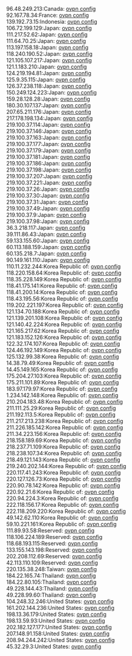 96.48.249.213:Canada: [ovpn config](vpn/96_48_249_213.ovpn)  
92.167.78.34:France: [ovpn config](vpn/92_167_78_34.ovpn)  
139.192.73.15:Indonesia: [ovpn config](vpn/139_192_73_15.ovpn)  
106.72.199.129:Japan: [ovpn config](vpn/106_72_199_129.ovpn)  
111.217.52.62:Japan: [ovpn config](vpn/111_217_52_62.ovpn)  
111.64.70.25:Japan: [ovpn config](vpn/111_64_70_25.ovpn)  
113.197.158.18:Japan: [ovpn config](vpn/113_197_158_18.ovpn)  
118.240.190.52:Japan: [ovpn config](vpn/118_240_190_52.ovpn)  
121.105.107.217:Japan: [ovpn config](vpn/121_105_107_217.ovpn)  
121.1.183.210:Japan: [ovpn config](vpn/121_1_183_210.ovpn)  
124.219.194.81:Japan: [ovpn config](vpn/124_219_194_81.ovpn)  
125.9.35.115:Japan: [ovpn config](vpn/125_9_35_115.ovpn)  
126.37.238.118:Japan: [ovpn config](vpn/126_37_238_118.ovpn)  
150.249.124.223:Japan: [ovpn config](vpn/150_249_124_223.ovpn)  
159.28.128.28:Japan: [ovpn config](vpn/159_28_128_28.ovpn)  
180.30.107.137:Japan: [ovpn config](vpn/180_30_107_137.ovpn)  
207.65.211.176:Japan: [ovpn config](vpn/207_65_211_176.ovpn)  
217.178.198.134:Japan: [ovpn config](vpn/217_178_198_134.ovpn)  
219.100.37.114:Japan: [ovpn config](vpn/219_100_37_114.ovpn)  
219.100.37.146:Japan: [ovpn config](vpn/219_100_37_146.ovpn)  
219.100.37.163:Japan: [ovpn config](vpn/219_100_37_163.ovpn)  
219.100.37.177:Japan: [ovpn config](vpn/219_100_37_177.ovpn)  
219.100.37.179:Japan: [ovpn config](vpn/219_100_37_179.ovpn)  
219.100.37.181:Japan: [ovpn config](vpn/219_100_37_181.ovpn)  
219.100.37.186:Japan: [ovpn config](vpn/219_100_37_186.ovpn)  
219.100.37.198:Japan: [ovpn config](vpn/219_100_37_198.ovpn)  
219.100.37.207:Japan: [ovpn config](vpn/219_100_37_207.ovpn)  
219.100.37.221:Japan: [ovpn config](vpn/219_100_37_221.ovpn)  
219.100.37.26:Japan: [ovpn config](vpn/219_100_37_26.ovpn)  
219.100.37.30:Japan: [ovpn config](vpn/219_100_37_30.ovpn)  
219.100.37.31:Japan: [ovpn config](vpn/219_100_37_31.ovpn)  
219.100.37.49:Japan: [ovpn config](vpn/219_100_37_49.ovpn)  
219.100.37.9:Japan: [ovpn config](vpn/219_100_37_9.ovpn)  
219.100.37.98:Japan: [ovpn config](vpn/219_100_37_98.ovpn)  
36.3.218.117:Japan: [ovpn config](vpn/36_3_218_117.ovpn)  
39.111.86.43:Japan: [ovpn config](vpn/39_111_86_43.ovpn)  
59.133.155.60:Japan: [ovpn config](vpn/59_133_155_60.ovpn)  
60.113.188.159:Japan: [ovpn config](vpn/60_113_188_159.ovpn)  
60.135.218.7:Japan: [ovpn config](vpn/60_135_218_7.ovpn)  
90.149.161.110:Japan: [ovpn config](vpn/90_149_161_110.ovpn)  
110.11.232.244:Korea Republic of: [ovpn config](vpn/110_11_232_244.ovpn)  
118.220.158.64:Korea Republic of: [ovpn config](vpn/118_220_158_64.ovpn)  
118.35.228.149:Korea Republic of: [ovpn config](vpn/118_35_228_149.ovpn)  
118.41.175.141:Korea Republic of: [ovpn config](vpn/118_41_175_141.ovpn)  
118.41.200.14:Korea Republic of: [ovpn config](vpn/118_41_200_14.ovpn)  
118.43.195.56:Korea Republic of: [ovpn config](vpn/118_43_195_56.ovpn)  
119.202.221.197:Korea Republic of: [ovpn config](vpn/119_202_221_197.ovpn)  
121.134.70.188:Korea Republic of: [ovpn config](vpn/121_134_70_188.ovpn)  
121.139.201.108:Korea Republic of: [ovpn config](vpn/121_139_201_108.ovpn)  
121.140.42.224:Korea Republic of: [ovpn config](vpn/121_140_42_224.ovpn)  
121.165.217.62:Korea Republic of: [ovpn config](vpn/121_165_217_62.ovpn)  
121.183.152.126:Korea Republic of: [ovpn config](vpn/121_183_152_126.ovpn)  
122.32.174.107:Korea Republic of: [ovpn config](vpn/122_32_174_107.ovpn)  
124.46.192.149:Korea Republic of: [ovpn config](vpn/124_46_192_149.ovpn)  
125.132.99.38:Korea Republic of: [ovpn config](vpn/125_132_99_38.ovpn)  
14.38.79.49:Korea Republic of: [ovpn config](vpn/14_38_79_49.ovpn)  
14.45.149.165:Korea Republic of: [ovpn config](vpn/14_45_149_165.ovpn)  
175.204.27.103:Korea Republic of: [ovpn config](vpn/175_204_27_103.ovpn)  
175.211.101.89:Korea Republic of: [ovpn config](vpn/175_211_101_89.ovpn)  
183.97.179.97:Korea Republic of: [ovpn config](vpn/183_97_179_97.ovpn)  
1.234.142.148:Korea Republic of: [ovpn config](vpn/1_234_142_148.ovpn)  
210.204.183.48:Korea Republic of: [ovpn config](vpn/210_204_183_48.ovpn)  
211.111.25.29:Korea Republic of: [ovpn config](vpn/211_111_25_29.ovpn)  
211.192.113.5:Korea Republic of: [ovpn config](vpn/211_192_113_5.ovpn)  
211.217.213.238:Korea Republic of: [ovpn config](vpn/211_217_213_238.ovpn)  
211.226.185.142:Korea Republic of: [ovpn config](vpn/211_226_185_142.ovpn)  
211.34.223.156:Korea Republic of: [ovpn config](vpn/211_34_223_156.ovpn)  
218.158.189.69:Korea Republic of: [ovpn config](vpn/218_158_189_69.ovpn)  
218.237.71.109:Korea Republic of: [ovpn config](vpn/218_237_71_109.ovpn)  
218.238.107.34:Korea Republic of: [ovpn config](vpn/218_238_107_34.ovpn)  
218.49.121.143:Korea Republic of: [ovpn config](vpn/218_49_121_143.ovpn)  
219.240.202.144:Korea Republic of: [ovpn config](vpn/219_240_202_144.ovpn)  
220.117.41.243:Korea Republic of: [ovpn config](vpn/220_117_41_243.ovpn)  
220.127.126.73:Korea Republic of: [ovpn config](vpn/220_127_126_73.ovpn)  
220.90.78.142:Korea Republic of: [ovpn config](vpn/220_90_78_142.ovpn)  
220.92.21.6:Korea Republic of: [ovpn config](vpn/220_92_21_6.ovpn)  
220.94.224.3:Korea Republic of: [ovpn config](vpn/220_94_224_3.ovpn)  
222.118.156.17:Korea Republic of: [ovpn config](vpn/222_118_156_17.ovpn)  
222.118.209.220:Korea Republic of: [ovpn config](vpn/222_118_209_220.ovpn)  
49.142.62.110:Korea Republic of: [ovpn config](vpn/49_142_62_110.ovpn)  
59.10.221.161:Korea Republic of: [ovpn config](vpn/59_10_221_161.ovpn)  
111.89.93.58:Reserved: [ovpn config](vpn/111_89_93_58.ovpn)  
118.106.224.189:Reserved: [ovpn config](vpn/118_106_224_189.ovpn)  
118.68.193.115:Reserved: [ovpn config](vpn/118_68_193_115.ovpn)  
133.155.143.198:Reserved: [ovpn config](vpn/133_155_143_198.ovpn)  
202.208.112.69:Reserved: [ovpn config](vpn/202_208_112_69.ovpn)  
42.113.110.109:Reserved: [ovpn config](vpn/42_113_110_109.ovpn)  
220.135.38.248:Taiwan: [ovpn config](vpn/220_135_38_248.ovpn)  
184.22.165.74:Thailand: [ovpn config](vpn/184_22_165_74.ovpn)  
184.22.80.105:Thailand: [ovpn config](vpn/184_22_80_105.ovpn)  
49.228.144.43:Thailand: [ovpn config](vpn/49_228_144_43.ovpn)  
49.228.99.60:Thailand: [ovpn config](vpn/49_228_99_60.ovpn)  
104.248.32.246:United States: [ovpn config](vpn/104_248_32_246.ovpn)  
161.202.144.236:United States: [ovpn config](vpn/161_202_144_236.ovpn)  
198.13.36.179:United States: [ovpn config](vpn/198_13_36_179.ovpn)  
198.13.59.93:United States: [ovpn config](vpn/198_13_59_93.ovpn)  
202.182.127.177:United States: [ovpn config](vpn/202_182_127_177.ovpn)  
207.148.91.158:United States: [ovpn config](vpn/207_148_91_158.ovpn)  
208.94.244.242:United States: [ovpn config](vpn/208_94_244_242.ovpn)  
45.32.29.3:United States: [ovpn config](vpn/45_32_29_3.ovpn)  
